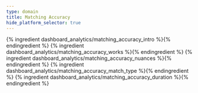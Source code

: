 ```yaml
---
type: domain
title: Matching Accuracy
hide_platform_selector: true
---
```


{% ingredient dashboard_analytics/matching_accuracy_intro %}{% endingredient %}
{% ingredient dashboard_analytics/matching_accuracy_works %}{% endingredient %}
{% ingredient dashboard_analytics/matching_accuracy_nuances %}{% endingredient %}
{% ingredient dashboard_analytics/matching_accuracy_match_type %}{% endingredient %}
{% ingredient dashboard_analytics/matching_accuracy_duration %}{% endingredient %}


